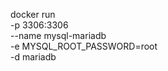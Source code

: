 docker run \
    -p 3306:3306 \
    --name mysql-mariadb \
    -e MYSQL_ROOT_PASSWORD=root \
    -d mariadb